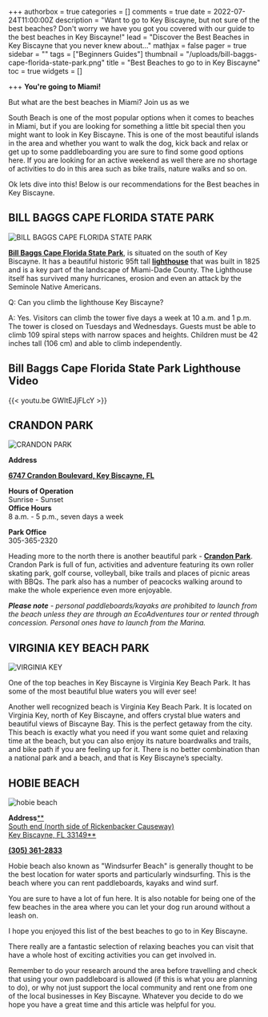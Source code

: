 +++
authorbox = true
categories = []
comments = true
date = 2022-07-24T11:00:00Z
description = "Want to go to Key Biscayne, but not sure of the best beaches?  Don't worry we have you got you covered with our guide to the best beaches in Key Biscayne!"
lead = "Discover the Best Beaches in Key Biscayne that you never knew about..."
mathjax = false
pager = true
sidebar = ""
tags = ["Beginners Guides"]
thumbnail = "/uploads/bill-baggs-cape-florida-state-park.png"
title = "Best Beaches to go to in Key Biscayne"
toc = true
widgets = []

+++
**You're going to Miami!**

But what are the best beaches in Miami? Join us as we 

South Beach is one of the most popular options when it comes to beaches in Miami, but if you are looking for something a little bit special then you might want to look in Key Biscayne.  This is one of the most beautiful islands in the area and whether you want to walk the dog, kick back and relax or get up to some paddleboarding you are sure to find some good options here.  If you are looking for an active weekend as well there are no shortage of activities to do in this area such as bike trails, nature walks and so on.

Ok lets dive into this!  Below is our recommendations for the Best beaches in Key Biscayne.

## **BILL BAGGS CAPE FLORIDA STATE PARK**

![BILL BAGGS CAPE FLORIDA STATE PARK](/uploads/bill-baggs-cape-florida-state-park.png "BILL BAGGS CAPE FLORIDA STATE PARK")

[**Bill Baggs Cape Florida State Park**](https://goo.gl/maps/QAVFiRkGx9sd6Bkw8), is situated on the south of Key Biscayne.  It has a beautiful historic 95ft tall [**lighthouse**](https://www.floridastateparks.org/parks-and-trails/bill-baggs-cape-florida-state-park/cape-florida-light) that was built in 1825 and is a key part of the landscape of Miami-Dade County.  The Lighthouse itself has survived many hurricanes, erosion and even an attack by the Seminole Native Americans.

Q: Can you climb the lighthouse Key Biscayne?

A: Yes. Visitors can climb the tower five days a week at 10 a.m. and 1 p.m. The tower is closed on Tuesdays and Wednesdays. Guests must be able to climb 109 spiral steps with narrow spaces and heights. Children must be 42 inches tall (106 cm) and able to climb independently.

## Bill Baggs Cape Florida State Park Lighthouse Video

{{< youtu.be GWItEJjFLcY >}}

## **CRANDON PARK**

![CRANDON PARK](/uploads/crandon-park.png "CRANDON PARK")

**Address**

[**6747 Crandon Boulevard, Key Biscayne, FL**](https://maps.google.com/?q=Crandon%20Park,Miami+FL)

**Hours of Operation**  
Sunrise - Sunset  
**Office Hours**  
8 a.m. - 5 p.m., seven days a week

**Park Office**  
305-365-2320

Heading more to the north there is another beautiful park - [**Crandon Park**](https://goo.gl/maps/P4f53K9J4x87UXar5).  Crandon Park is full of fun, activities and adventure featuring its own roller skating park, golf course, volleyball, bike trails and places of picnic areas with BBQs.  The park also has a number of peacocks walking around to make the whole experience even more enjoyable.

**_Please note_** _- personal paddleboards/kayaks are prohibited to launch from the beach unless they are through an EcoAdventures tour or rented through concession. Personal ones have to launch from the Marina._

## **VIRGINIA KEY BEACH PARK**

![VIRGINIA KEY](/uploads/virginia-key.png "VIRGINIA KEY")

One of the top beaches in Key Biscayne is Virginia Key Beach Park.  It has some of the most beautiful blue waters you will ever see!  

Another well recognized beach is Virginia Key Beach Park. It is located on Virginia Key, north of Key Biscayne, and offers crystal blue waters and beautiful views of Biscayne Bay. This is the perfect getaway from the city. This beach is exactly what you need if you want some quiet and relaxing time at the beach, but you can also enjoy its nature boardwalks and trails, and bike path if you are feeling up for it. There is no better combination than a national park and a beach, and that is Key Biscayne’s specialty.

## **HOBIE BEACH**

![hobie beach](/uploads/hobie-park.png "hobie beach")

**Address**[**  
South end (north side of Rickenbacker Causeway)  
Key Biscayne, FL 33149**](https://maps.google.com/?ll=25.7462120000,-80.1924310000)

[**(305) 361-2833**](tel:3053612833)

Hobie beach also known as "Windsurfer Beach" is generally thought to be the best location for water sports and particularly windsurfing.  This is the beach where you can rent paddleboards, kayaks and wind surf.  

You are sure to have a lot of fun here.  It is also notable for being one of the few beaches in the area where you can let your dog run around without a leash on.

I hope you enjoyed this list of the best beaches to go to in Key Biscayne.  

There really are a fantastic selection of relaxing beaches you can visit that have a whole host of exciting activities you can get involved in.  

Remember to do your research around the area before travelling and check that using your own paddleboard is allowed (if this is what you are planning to do), or why not just support the local community and rent one from one of the local businesses in Key Biscayne.  Whatever you decide to do we hope you have a great time and this article was helpful for you.